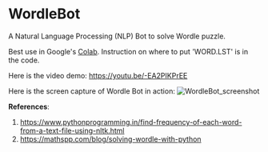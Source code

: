 # WordleBot
A Natural Language Processing (NLP) Bot to solve Wordle puzzle.

Best use in Google's [Colab](https://colab.research.google.com/).  Instruction on where to put 'WORD.LST' is in the code.

Here is the video demo:
https://youtu.be/-EA2PIKPrEE 

Here is the screen capture of Wordle Bot in action:
![WordleBot_screenshot](https://github.com/esaiaswt/WordleBot/assets/51481300/e46aa5cd-da14-4282-9238-60e96eebe786)

**References**:
1.  https://www.pythonprogramming.in/find-frequency-of-each-word-from-a-text-file-using-nltk.html
2. https://mathspp.com/blog/solving-wordle-with-python

